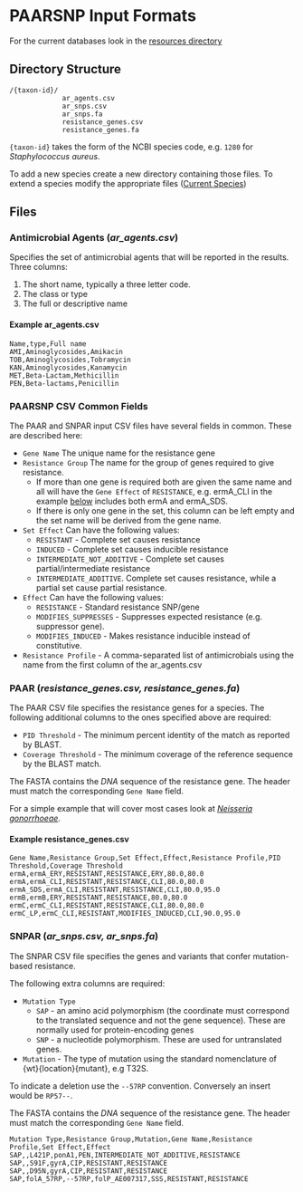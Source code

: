 # PAARSNP Input Formats

For the current databases look in the [resources directory](../build/resources)

## Directory Structure

```
/{taxon-id}/
             ar_agents.csv
             ar_snps.csv  
             ar_snps.fa
             resistance_genes.csv
             resistance_genes.fa
```  
`{taxon-id}` takes the form of the NCBI species code, e.g. `1280` for _Staphylococcus aureus_.   

To add a new species create a new directory containing those files. To extend a species modify the appropriate files ([Current Species](../README.md#current-species))
        
## Files 
### Antimicrobial Agents (_ar_agents.csv_)

Specifies the set of antimicrobial agents that will be reported in the results. Three columns:
1. The short name, typically a three letter code.
1. The class or type
1. The full or descriptive name

#### Example ar_agents.csv
```
Name,type,Full name
AMI,Aminoglycosides,Amikacin
TOB,Aminoglycosides,Tobramycin
KAN,Aminoglycosides,Kanamycin
MET,Beta-Lactam,Methicillin
PEN,Beta-lactams,Penicillin
```

### PAARSNP CSV Common Fields

The PAAR and SNPAR input CSV files have several fields in common. These are described here:
* `Gene Name` The unique name for the resistance gene
* `Resistance Group` The name for the group of genes required to give resistance. 
  * If more than one gene is required both are given the same name and all will have the `Gene Effect` of `RESISTANCE`, e.g. ermA_CLI in the example [below](#example-resistance_genes.csv) includes both ermA and ermA_SDS.
  * If there is only one gene in the set, this column can be left empty and the set name will be derived from the gene name.
* `Set Effect` Can have the following values: 
  * `RESISTANT` - Complete set causes resistance
  * `INDUCED` - Complete set causes inducible resistance 
  * `INTERMEDIATE_NOT_ADDITIVE`  - Complete set causes partial/intermediate resistance
  * `INTERMEDIATE_ADDITIVE`. Complete set causes resistance, while a partial set cause partial resistance. 
* `Effect` Can have the following values:
  * `RESISTANCE` - Standard resistance SNP/gene
  * `MODIFIES_SUPPRESSES` - Suppresses expected resistance (e.g. suppressor gene).
  * `MODIFIES_INDUCED` - Makes resistance inducible instead of constitutive.
* `Resistance Profile` - A comma-separated list of antimicrobials using the name from the first column of the ar_agents.csv

### PAAR (_resistance_genes.csv, resistance_genes.fa_)

The PAAR CSV file specifies the resistance genes for a species. The following additional columns to the ones specified above are required:
* `PID Threshold` - The minimum percent identity of the match as reported by BLAST.
* `Coverage Threshold` - The minimum coverage of the reference sequence by the BLAST match.

The FASTA contains the _DNA_ sequence of the resistance gene. The header must match the corresponding `Gene Name` field.

For a simple example that will cover most cases look at [_Neisseria gonorrhoeae_](../build/resources/485/resistance_genes.csv).

#### Example resistance_genes.csv
```
Gene Name,Resistance Group,Set Effect,Effect,Resistance Profile,PID Threshold,Coverage Threshold
ermA,ermA_ERY,RESISTANT,RESISTANCE,ERY,80.0,80.0
ermA,ermA_CLI,RESISTANT,RESISTANCE,CLI,80.0,80.0
ermA_SDS,ermA_CLI,RESISTANT,RESISTANCE,CLI,80.0,95.0
ermB,ermB,ERY,RESISTANT,RESISTANCE,80.0,80.0
ermC,ermC_CLI,RESISTANT,RESISTANCE,CLI,80.0,80.0
ermC_LP,ermC_CLI,RESISTANT,MODIFIES_INDUCED,CLI,90.0,95.0
```

### SNPAR (_ar_snps.csv, ar_snps.fa_)
The SNPAR CSV file specifies the genes and variants that confer mutation-based resistance.

The following extra columns are required:

* `Mutation Type`
  * `SAP` - an amino acid polymorphism (the coordinate must correspond to the translated sequence and not the gene sequence). These are normally used for protein-encoding genes
  * `SNP` - a nucleotide polymorphism. These are used for untranslated genes.
* `Mutation` - The type of mutation using the standard nomenclature of {wt}{location}{mutant}, e.g T32S.

To indicate a deletion use the `--57RP` convention. Conversely an insert would be `RP57--`.

The FASTA contains the _DNA_ sequence of the resistance gene. The header must match the corresponding `Gene Name` field.

```
Mutation Type,Resistance Group,Mutation,Gene Name,Resistance Profile,Set Effect,Effect
SAP,,L421P,ponA1,PEN,INTERMEDIATE_NOT_ADDITIVE,RESISTANCE
SAP,,S91F,gyrA,CIP,RESISTANT,RESISTANCE
SAP,,D95N,gyrA,CIP,RESISTANT,RESISTANCE
SAP,folA_57RP,--57RP,folP_AE007317,SSS,RESISTANT,RESISTANCE
```

